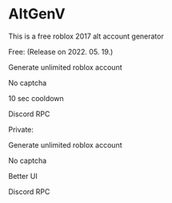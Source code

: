 # AltGenV

This is a free roblox 2017 alt account generator

Free: (Release on 2022. 05. 19.)

Generate unlimited roblox account

No captcha

10 sec cooldown
 
Discord RPC

Private:

Generate unlimited roblox account

No captcha

Better UI

Discord RPC






